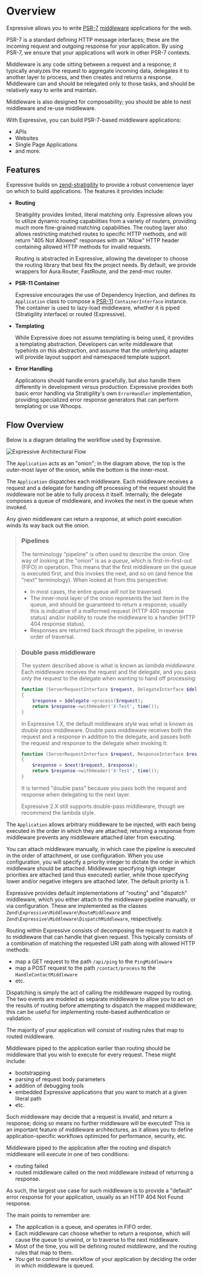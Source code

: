# Overview

Expressive allows you to write [PSR-7](http://www.php-fig.org/psr/psr-7/)
[middleware](https://docs.zendframework.com/zend-stratigility/middleware/)
applications for the web.

PSR-7 is a standard defining HTTP message interfaces; these are the incoming
request and outgoing response for your application. By using PSR-7, we ensure
that your applications will work in other PSR-7 contexts.

Middleware is any code sitting between a request and a response; it typically
analyzes the request to aggregate incoming data, delegates it to another layer
to process, and then creates and returns a response. Middleware can and should
be relegated only to those tasks, and should be relatively easy to write and
maintain.

Middleware is also designed for composability; you should be able to nest
middleware and re-use middleware.

With Expressive, you can build PSR-7-based middleware applications:

- APIs
- Websites
- Single Page Applications
- and more.

## Features

Expressive builds on [zend-stratigility](https://docs.zendframework.com/zend-stratigility/)
to provide a robust convenience layer on which to build applications. The
features it provides include:

- **Routing**

  Stratigility provides limited, literal matching only. Expressive allows you
  to utilize dynamic routing capabilities from a variety of routers, providing
  much more fine-grained matching capabilities. The routing layer also allows
  restricting matched routes to specific HTTP methods, and will return "405 Not
  Allowed" responses with an "Allow" HTTP header containing allowed HTTP
  methods for invalid requests.

  Routing is abstracted in Expressive, allowing the developer to choose the
  routing library that best fits the project needs. By default, we provide
  wrappers for Aura.Router, FastRoute, and the zend-mvc router.

- **PSR-11 Container**

  Expressive encourages the use of Dependency Injection, and defines its
  `Application` class to compose a [PSR-11](https://www.php-fig.org/psr/psr-11)
  `ContainerInterface` instance. The container is used to lazy-load middleware,
  whether it is piped (Stratigility interface) or routed (Expressive).

- **Templating**

  While Expressive does not assume templating is being used, it provides a
  templating abstraction. Developers can write middleware that typehints on
  this abstraction, and assume that the underlying adapter will provide
  layout support and namespaced template support.

- **Error Handling**

  Applications should handle errors gracefully, but also handle them differently
  in development versus production. Expressive provides both basic error
  handling via Stratigility's own `ErrorHandler` implementation, providing
  specialized error response generators that can perform templating or use
  Whoops.

## Flow Overview

Below is a diagram detailing the workflow used by Expressive.

![Expressive Architectural Flow](../../images/architecture.png)

The `Application` acts as an "onion"; in the diagram above, the top is the
outer-most layer of the onion, while the bottom is the inner-most.

The `Application` dispatches each middleware. Each middleware receives a request
and a delegate for handing off processing of the request should the middleware
not be able to fully process it itself. Internally, the delegate composes a
queue of middleware, and invokes the next in the queue when invoked.

Any given middleware can return a *response*, at which point execution winds
its way back out the onion.

> ### Pipelines
>
> The terminology "pipeline" is often used to describe the onion. One way of
> looking at the "onion" is as a *queue*, which is first-in-first-out (FIFO) in
> operation. This means that the first middleware on the queue is executed first,
> and this invokes the next, and so on (and hence the "next" terminology). When
> looked at from this perspective:
>
> - In most cases, the entire queue *will not* be traversed.
> - The inner-most layer of the onion represents the last item in the queue, and
>   should be guaranteed to return a response; usually this is indicative of
>   a malformed request (HTTP 400 response status) and/or inability to route
>   the middleware to a handler (HTTP 404 response status).
> - Responses are returned back *through* the pipeline, in reverse order of
>   traversal.

> ### Double pass middleware
>
> The system described above is what is known as _lambda middleware_. Each
> middleware receives the request and the delegate, and you pass only the
> request to the delegate when wanting to hand off processing:
>
> ```php
> function (ServerRequestInterface $request, DelegateInterface $delegate)
> {
>     $response = $delegate->process($request);
>     return $response->withHeader('X-Test', time());
> }
> ```
>
> In Expressive 1.X, the default middleware style was what is known as _double
> pass_ middleware. Double pass middleware receives both the request and a
> response in addition to the delegate, and passes both the request and response
> to the delegate when invoking it:
>
> ```php
> function (ServerRequestInterface $request, ResponseInterface $response, callable $next)
> {
>     $response = $next($request, $response);
>     return $response->withHeader('X-Test', time());
> }
> ```
>
> It is termed "double pass" because you pass both the request and response when
> delegating to the next layer.
>
> Expressive 2.X still supports double-pass middleware, though we recommend the
> lambda style.

The `Application` allows arbitrary middleware to be injected, with each being
executed in the order in which they are attached; returning a response from
middleware prevents any middleware attached later from executing.

You can attach middleware manually, in which case the pipeline is executed in
the order of attachment, or use configuration. When you use configuration, you
will specify a priority integer to dictate the order in which middleware should
be attached. Middleware specifying high integer priorities are attached (and
thus executed) earlier, while those specifying lower and/or negative integers
are attached later. The default priority is 1.

Expressive provides default implementations of "routing" and "dispatch"
middleware, which you either attach to the middleware pipeline manually, or via
configuration. These are implemented as the classes
`Zend\Expressive\Middleware\RouteMiddleware` and
`Zend\Expressive\Middleware\DispatchMiddleware`, respectively.

Routing within Expressive consists of decomposing the request to match it to
middleware that can handle that given request. This typically consists of a
combination of matching the requested URI path along with allowed HTTP methods:

- map a GET request to the path `/api/ping` to the `PingMiddleware`
- map a POST request to the path `/contact/process` to the `HandleContactMiddleware`
- etc.

Dispatching is simply the act of calling the middleware mapped by routing. The
two events are modeled as separate middleware to allow you to act on the results
of routing before attempting to dispatch the mapped middleware; this can be
useful for implementing route-based authentication or validation.

The majority of your application will consist of routing rules that map to
routed middleware.

Middleware piped to the application earlier than routing should be middleware
that you wish to execute for every request. These might include:

- bootstrapping
- parsing of request body parameters
- addition of debugging tools
- embedded Expressive applications that you want to match at a given literal
  path
- etc.

Such middleware may decide that a request is invalid, and return a response;
doing so means no further middleware will be executed! This is an important
feature of middleware architectures, as it allows you to define
application-specific workflows optimized for performance, security, etc.

Middleware piped to the application after the routing and dispatch middleware
will execute in one of two conditions:

- routing failed
- routed middleware called on the next middleware instead of returning a response.

As such, the largest use case for such middleware is to provide a "default"
error response for your application, usually as an HTTP 404 Not Found response.

The main points to remember are:

- The application is a queue, and operates in FIFO order.
- Each middleware can choose whether to return a response, which will cause
  the queue to unwind, or to traverse to the next middleware.
- Most of the time, you will be defining *routed middleware*, and the routing
  rules that map to them.
- *You* get to control the workflow of your application by deciding the order in
  which middleware is queued.
